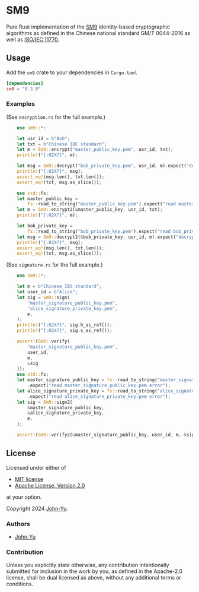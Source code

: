 # SM9

Pure Rust implementation of the [SM9](https://en.wikipedia.org/wiki/SM9_(cryptography_standard)) identity-based cryptographic algorithms as defined in the Chinese national standard GM/T 0044-2016 as well as [ISO/IEC 11770](https://www.iso.org/standard/82709.html).

## Usage

Add the `sm9` crate to your dependencies in `Cargo.toml`

```toml
[dependencies]
sm9 = "0.3.0"
```

### Examples

(See `encryption.rs` for the full example.)

```rust
    use sm9::*;

    let usr_id = b"Bob";
    let txt = b"Chinese IBE standard";
    let m = Sm9::encrypt("master_public_key.pem", usr_id, txt);
    println!("{:02X?}", m);

    let msg = Sm9::decrypt("bob_private_key.pem", usr_id, m).expect("decrypt error");
    println!("{:02X?}", msg);
    assert_eq!(msg.len(), txt.len());
    assert_eq!(txt, msg.as_slice());

    use std::fs;
    let master_public_key =
        fs::read_to_string("master_public_key.pem").expect("read master_public_key.pem error");
    let m = Sm9::encrypt2(&master_public_key, usr_id, txt);
    println!("{:02X?}", m);

    let bob_private_key =
        fs::read_to_string("bob_private_key.pem").expect("read bob_private_key.pem error");
    let msg = Sm9::decrypt2(&bob_private_key, usr_id, m).expect("decrypt error");
    println!("{:02X?}", msg);
    assert_eq!(msg.len(), txt.len());
    assert_eq!(txt, msg.as_slice());

```

(See `signature.rs` for the full example.)

```rust
    use sm9::*;

    let m = b"Chinese IBS standard";
    let user_id = b"Alice";
    let sig = Sm9::sign(
        "master_signature_public_key.pem",
        "alice_signature_private_key.pem",
        m,
    );
    println!("{:02X?}", sig.h_as_ref());
    println!("{:02X?}", sig.s_as_ref());

    assert!(Sm9::verify(
        "master_signature_public_key.pem",
        user_id,
        m,
        &sig
    ));
    use std::fs;
    let master_signature_public_key = fs::read_to_string("master_signature_public_key.pem")
        .expect("read master_signature_public_key.pem error");
    let alice_signature_private_key = fs::read_to_string("alice_signature_private_key.pem")
        .expect("read alice_signature_private_key.pem error");
    let sig = Sm9::sign2(
        &master_signature_public_key,
        &alice_signature_private_key,
        m,
    );

    assert!(Sm9::verify2(&master_signature_public_key, user_id, m, &sig));

```

## License

Licensed under either of

* [MIT license](http://opensource.org/licenses/MIT)
* [Apache License, Version 2.0](http://www.apache.org/licenses/LICENSE-2.0)

at your option.

Copyright 2024 [John-Yu](https://github.com/John-Yu).

### Authors

* [John-Yu](https://github.com/John-Yu)

### Contribution

Unless you explicitly state otherwise, any contribution intentionally
submitted for inclusion in the work by you, as defined in the Apache-2.0
license, shall be dual licensed as above, without any additional terms or
conditions.
